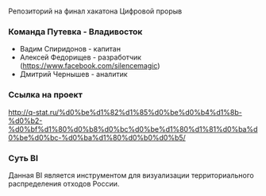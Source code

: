 # 
Репозиторий на финал хакатона Цифровой прорыв

### Команда Путевка - Владивосток

- Вадим Спиридонов - капитан
- Алексей Федорищев - разработчик (https://www.facebook.com/silencemagic)
- Дмитрий Чернышев - аналитик

### Ссылка на проект
http://q-stat.ru/%d0%be%d1%82%d1%85%d0%be%d0%b4%d1%8b-%d0%b2-%d0%bf%d1%80%d0%b8%d0%bc%d0%be%d1%80%d1%81%d0%ba%d0%be%d0%bc-%d0%ba%d1%80%d0%b0%d0%b5/

### Суть BI

Данная BI является инструментом для визуализации территориального распределения отходов России.
